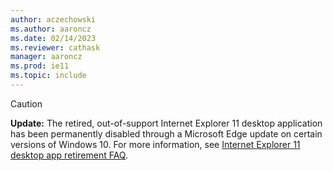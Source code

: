 ```yaml
---
author: aczechowski
ms.author: aaroncz
ms.date: 02/14/2023
ms.reviewer: cathask
manager: aaroncz
ms.prod: ie11
ms.topic: include
---
```


> [!CAUTION]
> **Update:** The retired, out-of-support Internet Explorer 11 desktop application has been permanently disabled through a Microsoft Edge update on certain versions of Windows 10. For more information, see [Internet Explorer 11 desktop app retirement FAQ](https://aka.ms/iemodefaq).
